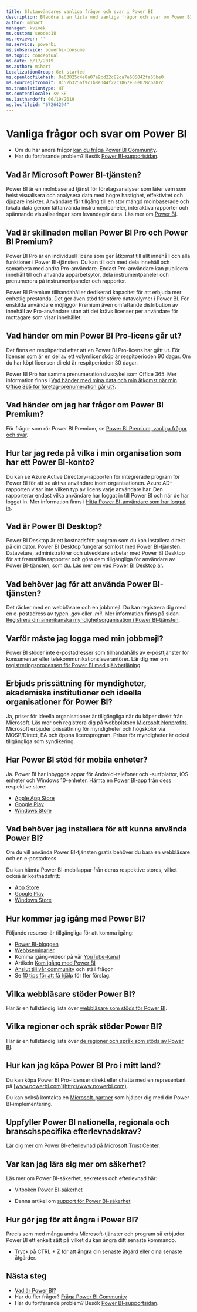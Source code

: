 ```yaml
---
title: Slutanvändares vanliga frågor och svar i Power BI
description: Bläddra i en lista med vanliga frågor och svar om Power BI-tjänsten och Power BI-mobilapparna.
author: mihart
manager: kvivek
ms.custom: seodec18
ms.reviewer: ''
ms.service: powerbi
ms.subservice: powerbi-consumer
ms.topic: conceptual
ms.date: 6/17/2019
ms.author: mihart
LocalizationGroup: Get started
ms.openlocfilehash: 0e63025c4e8a07e9cd22c82ca7e605042fa65be0
ms.sourcegitcommit: 8c52b3256f9c1b8e344f22c1867e56e078c6a87c
ms.translationtype: HT
ms.contentlocale: sv-SE
ms.lasthandoff: 06/19/2019
ms.locfileid: "67264294"
---
```

# <a name="frequently-asked-questions-about-power-bi"></a>Vanliga frågor och svar om Power BI

* Om du har andra frågor [kan du fråga Power BI Community](http://community.powerbi.com/).
* Har du fortfarande problem? Besök [Power BI-supportsidan](https://powerbi.microsoft.com/support/).

## <a name="what-is-the-microsoft-power-bi-service"></a>Vad är Microsoft Power BI-tjänsten?

Power BI är en molnbaserad tjänst för företagsanalyser som låter vem som helst visualisera och analysera data med högre hastighet, effektivitet och djupare insikter. Användare får tillgång till en stor mängd molnbaserade och lokala data genom lättanvända instrumentpaneler, interaktiva rapporter och spännande visualiseringar som levandegör data. Läs mer om [Power BI](../power-bi-overview.md).

## <a name="whats-the-difference-between-power-bi-pro-and-power-bi-premium"></a>Vad är skillnaden mellan Power BI Pro och Power BI Premium?

Power BI Pro är en individuell licens som ger åtkomst till allt innehåll och alla funktioner i Power BI-tjänsten. Du kan till och med dela innehåll och samarbeta med andra Pro-användare. Endast Pro-användare kan publicera innehåll till och använda apparbetsytor, dela instrumentpaneler och prenumerera på instrumentpaneler och rapporter.

Power BI Premium tillhandahåller dedikerad kapacitet för att erbjuda mer enhetlig prestanda. Det ger även stöd för större datavolymer i Power BI. För enskilda användare möjliggör Premium även omfattande distribution av innehåll av Pro-användare utan att det krävs licenser per användare för mottagare som visar innehållet.

## <a name="what-happens-if-my-power-bi-pro-license-expires"></a>Vad händer om min Power BI Pro-licens går ut?

Det finns en respitperiod efter att en Power BI Pro-licens har gått ut. För licenser som är en del av ett volymlicensköp är respitperioden 90 dagar. Om du har köpt licensen direkt är respitperioden 30 dagar.

Power BI Pro har samma prenumerationslivscykel som Office 365. Mer information finns i [Vad händer med mina data och min åtkomst när min Office 365 för företag-prenumeration går ut?](https://support.office.com/article/What-happens-to-my-data-and-access-when-my-Office-365-for-business-subscription-ends-4436582f-211a-45ec-b72e-33647f97d8a3).

## <a name="what-if-i-have-questions-about-power-bi-premium"></a>Vad händer om jag har frågor om Power BI Premium?

För frågor som rör Power BI Premium, se [Power BI Premium, vanliga frågor och svar](../service-premium-faq.md).

## <a name="how-do-i-find-out-who-in-my-organization-has-a-power-bi-account"></a>Hur tar jag reda på vilka i min organisation som har ett Power BI-konto?

Du kan se Azure Active Directory-rapporten för integrerade program för Power BI för att se aktiva användare inom organisationen. Azure AD-rapporten visar inte vilken typ av licens varje användare har. Den rapporterar endast vilka användare har loggat in till Power BI och när de har loggat in. Mer information finns i [Hitta Power BI-användare som har loggat in](../service-admin-access-usage.md).

## <a name="what-is-power-bi-desktop"></a>Vad är Power BI Desktop?

Power BI Desktop är ett kostnadsfritt program som du kan installera direkt på din dator. Power BI Desktop fungerar sömlöst med Power BI-tjänsten.  Datavetare, administratörer och utvecklare arbetar med Power BI Desktop för att framställa rapporter och göra dem tillgängliga för användare av Power BI-tjänsten, som du. Läs mer om [vad Power BI Desktop är](../desktop-what-is-desktop.md).

## <a name="what-do-i-need-to-use-the-power-bi-service"></a>Vad behöver jag för att använda Power BI-tjänsten?

Det räcker med en webbläsare och en jobbmejl. Du kan registrera dig med en e-postadress av typen *.gov* eller *.mil*. Mer information finns på sidan [Registrera din amerikanska myndighetsorganisation i Power BI-tjänsten](../service-govus-signup.md).

## <a name="why-do-i-have-to-sign-up-with-my-work-email"></a>Varför måste jag logga med min jobbmejl?

Power BI stöder inte e-postadresser som tillhandahålls av e-posttjänster för konsumenter eller telekommunikationsleverantörer. Lär dig mer om [registreringsprocessen för Power BI med självbetjäning](../service-self-service-signup-for-power-bi.md).

## <a name="is-government-academic-and-nonprofit-pricing-available-for-power-bi"></a>Erbjuds prissättning för myndigheter, akademiska institutioner och ideella organisationer för Power BI?

Ja, priser för ideella organisationer är tillgängliga när du köper direkt från Microsoft. Läs mer och registrera dig på webbplatsen [Microsoft Nonprofits](https://www.microsoft.com/nonprofits/power-bi). Microsoft erbjuder prissättning för myndigheter och högskolor via MOSP/Direct, EA och öppna licensprogram. Priser för myndigheter är också tillgängliga som syndikering.

## <a name="does-power-bi-support-mobile-devices"></a>Har Power BI stöd för mobila enheter?

Ja. Power BI har inbyggda appar för Android-telefoner och -surfplattor, iOS-enheter och Windows 10-enheter. Hämta en [Power BI-app](https://powerbi.microsoft.com/mobile) från dess respektive store:  

* [Apple App Store](http://go.microsoft.com/fwlink/?LinkId=526218)
* [Google Play](http://go.microsoft.com/fwlink/?LinkID=544867&clcid=0x409)
* [Windows Store](http://go.microsoft.com/fwlink/?LinkId=526478)

## <a name="what-do-i-need-to-install-to-use-power-bi"></a>Vad behöver jag installera för att kunna använda Power BI?

Om du vill använda Power BI-tjänsten gratis behöver du bara en webbläsare och en e-postadress.

Du kan hämta Power BI-mobilappar från deras respektive stores, vilket också är kostnadsfritt:

* [App Store](http://go.microsoft.com/fwlink/?LinkId=526218)
* [Google Play](http://go.microsoft.com/fwlink/?LinkID=544867&clcid=0x409)
* [Windows Store](http://go.microsoft.com/fwlink/?LinkId=526478)

## <a name="where-do-i-get-started-with-power-bi"></a>Hur kommer jag igång med Power BI?

Följande resurser är tillgängliga för att komma igång:

* [Power BI-bloggen](http://blogs.msdn.com/b/powerbi/)
* [Webbseminarier](../webinars.md)
* Komma igång-videor på vår [YouTube-kanal](https://www.youtube.com/user/mspowerbi)
* Artikeln [Kom igång med Power BI](../service-get-started.md)
* [Anslut till vår community](https://community.powerbi.com/) och ställ frågor
* Se [10 tips för att få hjälp](../service-tips-for-finding-help.md) för fler förslag.

## <a name="what-browsers-does-power-bi-support"></a>Vilka webbläsare stöder Power BI?

Här är en fullständig lista över [webbläsare som stöds för Power BI](../service-browser-support.md).

## <a name="what-regions-and-languages-does-power-bi-support"></a>Vilka regioner och språk stöder Power BI?

Här är en fullständig lista över [de regioner och språk som stöds av Power BI](../supported-languages-countries-regions.md).

## <a name="how-can-i-buy-power-bi-pro-in-my-country"></a>Hur kan jag köpa Power BI Pro i mitt land?

Du kan köpa Power BI Pro-licenser direkt eller chatta med en representant på [www.powerbi.com](http://www.powerbi.com).

Du kan också kontakta en [Microsoft-partner](https://partner.microsoft.com/) som hjälper dig med din Power BI-implementering.

## <a name="does-power-bi-meet-national-regional-and-industry-specific-compliance-requirements"></a>Uppfyller Power BI nationella, regionala och branschspecifika efterlevnadskrav?

Lär dig mer om Power BI-efterlevnad på [Microsoft Trust Center](http://go.microsoft.com/fwlink/?LinkId=785324).

## <a name="where-can-i-learn-more-about-security"></a>Var kan jag lära sig mer om säkerhet?

Läs mer om Power BI-säkerhet, sekretess och efterlevnad här:

* Vitboken [Power BI-säkerhet](http://go.microsoft.com/fwlink/?LinkId=829185)

* Denna artikel om [support för Power BI-säkerhet](../service-admin-power-bi-security.md)

## <a name="how-do-i-undo-in-power-bi"></a>Hur gör jag för att ångra i Power BI?

Precis som med många andra Microsoft-tjänster och program så erbjuder Power BI ett enkelt sätt på vilket du kan ångra ditt senaste kommando.

* Tryck på CTRL + Z för att **ångra** din senaste åtgärd eller dina senaste åtgärder.

## <a name="next-steps"></a>Nästa steg

* [Vad är Power BI?](../power-bi-overview.md)
* Har du fler frågor? [Fråga Power BI Community](http://community.powerbi.com/)
* Har du fortfarande problem? Besök [Power BI-supportsidan](https://powerbi.microsoft.com/support/).